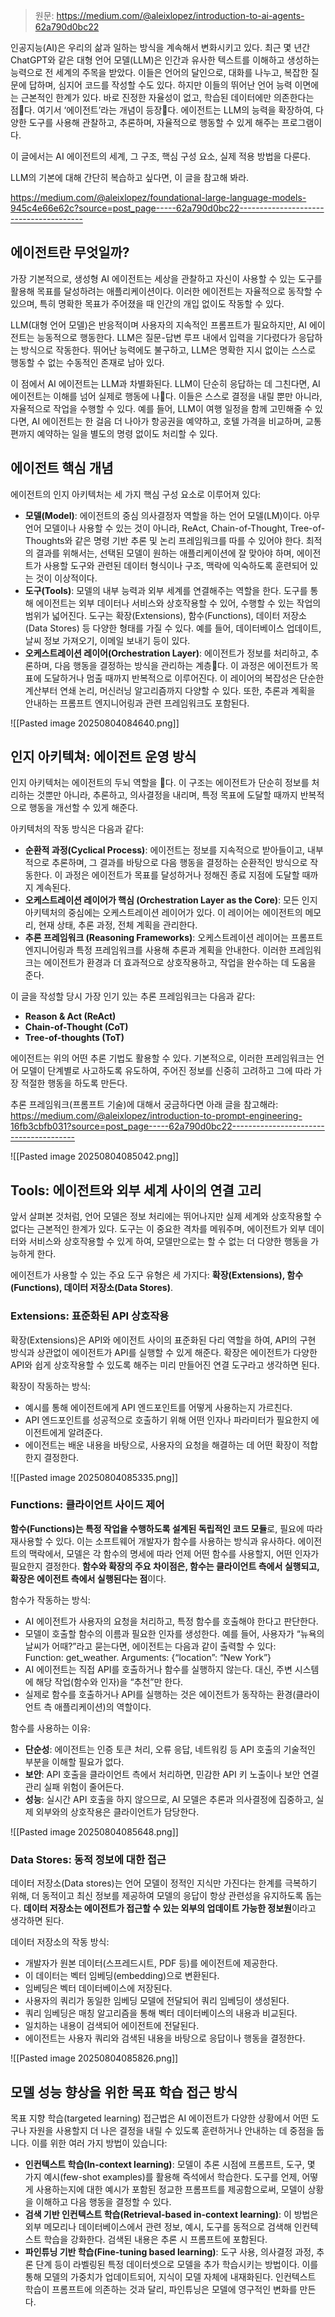 > 원문: https://medium.com/@aleixlopez/introduction-to-ai-agents-62a790d0bc22

인공지능(AI)은 우리의 삶과 일하는 방식을 계속해서 변화시키고 있다. 최근 몇 년간 ChatGPT와 같은 대형 언어 모델(LLM)은 인간과 유사한 텍스트를 이해하고 생성하는 능력으로 전 세계의 주목을 받았다. 이들은 언어의 달인으로, 대화를 나누고, 복잡한 질문에 답하며, 심지어 코드를 작성할 수도 있다. 하지만 이들의 뛰어난 언어 능력 이면에는 근본적인 한계가 있다. 바로 진정한 자율성이 없고, 학습된 데이터에만 의존한다는 점다. 여기서 ‘에이전트’라는 개념이 등장다. 에이전트는 LLM의 능력을 확장하여, 다양한 도구를 사용해 관찰하고, 추론하며, 자율적으로 행동할 수 있게 해주는 프로그램이다.

이 글에서는 AI 에이전트의 세계, 그 구조, 핵심 구성 요소, 실제 적용 방법을 다룬다.

LLM의 기본에 대해 간단히 복습하고 싶다면, 이 글을 참고해 봐라.

https://medium.com/@aleixlopez/foundational-large-language-models-945c4e66e62c?source=post_page-----62a790d0bc22---------------------------------------

## 에이전트란 무엇일까?
가장 기본적으로, 생성형 AI 에이전트는 세상을 관찰하고 자신이 사용할 수 있는 도구를 활용해 목표를 달성하려는 애플리케이션이다. 이러한 에이전트는 자율적으로 동작할 수 있으며, 특히 명확한 목표가 주어졌을 때 인간의 개입 없이도 작동할 수 있다.

LLM(대형 언어 모델)은 반응적이며 사용자의 지속적인 프롬프트가 필요하지만, AI 에이전트는 능동적으로 행동한다. LLM은 질문-답변 루프 내에서 입력을 기다렸다가 응답하는 방식으로 작동한다. 뛰어난 능력에도 불구하고, LLM은 명확한 지시 없이는 스스로 행동할 수 없는 수동적인 존재로 남아 있다.

이 점에서 AI 에이전트는 LLM과 차별화된다. LLM이 단순히 응답하는 데 그친다면, AI 에이전트는 이해를 넘어 실제로 행동에 나다. 이들은 스스로 결정을 내릴 뿐만 아니라, 자율적으로 작업을 수행할 수 있다. 예를 들어, LLM이 여행 일정을 함께 고민해줄 수 있다면, AI 에이전트는 한 걸음 더 나아가 항공권을 예약하고, 호텔 가격을 비교하며, 교통편까지 예약하는 일을 별도의 명령 없이도 처리할 수 있다.

## 에이전트 핵심 개념
에이전트의 인지 아키텍처는 세 가지 핵심 구성 요소로 이루어져 있다:
- **모델(Model)**: 에이전트의 중심 의사결정자 역할을 하는 언어 모델(LM)이다. 아무 언어 모델이나 사용할 수 있는 것이 아니라, ReAct, Chain-of-Thought, Tree-of-Thoughts와 같은 명령 기반 추론 및 논리 프레임워크를 따를 수 있어야 한다. 최적의 결과를 위해서는, 선택된 모델이 원하는 애플리케이션에 잘 맞아야 하며, 에이전트가 사용할 도구와 관련된 데이터 형식이나 구조, 맥락에 익숙하도록 훈련되어 있는 것이 이상적이다.
- **도구(Tools)**: 모델의 내부 능력과 외부 세계를 연결해주는 역할을 한다. 도구를 통해 에이전트는 외부 데이터나 서비스와 상호작용할 수 있어, 수행할 수 있는 작업의 범위가 넓어진다. 도구는 확장(Extensions), 함수(Functions), 데이터 저장소(Data Stores) 등 다양한 형태를 가질 수 있다. 예를 들어, 데이터베이스 업데이트, 날씨 정보 가져오기, 이메일 보내기 등이 있다.
- **오케스트레이션 레이어(Orchestration Layer)**: 에이전트가 정보를 처리하고, 추론하며, 다음 행동을 결정하는 방식을 관리하는 계층다. 이 과정은 에이전트가 목표에 도달하거나 멈출 때까지 반복적으로 이루어진다. 이 레이어의 복잡성은 단순한 계산부터 연쇄 논리, 머신러닝 알고리즘까지 다양할 수 있다. 또한, 추론과 계획을 안내하는 프롬프트 엔지니어링과 관련 프레임워크도 포함된다.

![[Pasted image 20250804084640.png]]

## 인지 아키텍쳐: 에이전트 운영 방식
인지 아키텍처는 에이전트의 두뇌 역할을 다. 이 구조는 에이전트가 단순히 정보를 처리하는 것뿐만 아니라, 추론하고, 의사결정을 내리며, 특정 목표에 도달할 때까지 반복적으로 행동을 개선할 수 있게 해준다.

아키텍처의 작동 방식은 다음과 같다:

- **순환적 과정(Cyclical Process)**: 에이전트는 정보를 지속적으로 받아들이고, 내부적으로 추론하며, 그 결과를 바탕으로 다음 행동을 결정하는 순환적인 방식으로 작동한다. 이 과정은 에이전트가 목표를 달성하거나 정해진 종료 지점에 도달할 때까지 계속된다.
- **오케스트레이션 레이어가 핵심 (Orchestration Layer as the Core)**: 모든 인지 아키텍처의 중심에는 오케스트레이션 레이어가 있다. 이 레이어는 에이전트의 메모리, 현재 상태, 추론 과정, 전체 계획을 관리한다.
- **추론 프레임워크 (Reasoning Frameworks)**: 오케스트레이션 레이어는 프롬프트 엔지니어링과 특정 프레임워크를 사용해 추론과 계획을 안내한다. 이러한 프레임워크는 에이전트가 환경과 더 효과적으로 상호작용하고, 작업을 완수하는 데 도움을 준다.

이 글을 작성할 당시 가장 인기 있는 추론 프레임워크는 다음과 같다:

- **Reason & Act (ReAct)**
- **Chain-of-Thought (CoT)**
- **Tree-of-thoughts (ToT)**

에이전트는 위의 어떤 추론 기법도 활용할 수 있다. 기본적으로, 이러한 프레임워크는 언어 모델이 단계별로 사고하도록 유도하여, 주어진 정보를 신중히 고려하고 그에 따라 가장 적절한 행동을 하도록 만든다.

추론 프레임워크(프롬프트 기술)에 대해서 궁금하다면 아래 글을 참고해라:
https://medium.com/@aleixlopez/introduction-to-prompt-engineering-16fb3cbfb031?source=post_page-----62a790d0bc22---------------------------------------

![[Pasted image 20250804085042.png]]

## Tools: 에이전트와 외부 세계 사이의 연결 고리
앞서 살펴본 것처럼, 언어 모델은 정보 처리에는 뛰어나지만 실제 세계와 상호작용할 수 없다는 근본적인 한계가 있다. 도구는 이 중요한 격차를 메워주며, 에이전트가 외부 데이터와 서비스와 상호작용할 수 있게 하여, 모델만으로는 할 수 없는 더 다양한 행동을 가능하게 한다.

에이전트가 사용할 수 있는 주요 도구 유형은 세 가지다: **확장(Extensions), 함수(Functions), 데이터 저장소(Data Stores)**.

### Extensions: 표준화된 API 상호작용
확장(Extensions)은 API와 에이전트 사이의 표준화된 다리 역할을 하여, API의 구현 방식과 상관없이 에이전트가 API를 실행할 수 있게 해준다. 확장은 에이전트가 다양한 API와 쉽게 상호작용할 수 있도록 해주는 미리 만들어진 연결 도구라고 생각하면 된다.

확장이 작동하는 방식:

- 예시를 통해 에이전트에게 API 엔드포인트를 어떻게 사용하는지 가르친다.
- API 엔드포인트를 성공적으로 호출하기 위해 어떤 인자나 파라미터가 필요한지 에이전트에게 알려준다.
- 에이전트는 배운 내용을 바탕으로, 사용자의 요청을 해결하는 데 어떤 확장이 적합한지 결정한다.

![[Pasted image 20250804085335.png]]

### Functions: 클라이언트 사이드 제어
**함수(Functions)는 특정 작업을 수행하도록 설계된 독립적인 코드 모듈**로, 필요에 따라 재사용할 수 있다. 이는 소프트웨어 개발자가 함수를 사용하는 방식과 유사하다. 에이전트의 맥락에서, 모델은 각 함수의 명세에 따라 언제 어떤 함수를 사용할지, 어떤 인자가 필요한지 결정한다. **함수와 확장의 주요 차이점은, 함수는 클라이언트 측에서 실행되고, 확장은 에이전트 측에서 실행된다는 점**이다.

함수가 작동하는 방식:

- AI 에이전트가 사용자의 요청을 처리하고, 특정 함수를 호출해야 한다고 판단한다.
- 모델이 호출할 함수의 이름과 필요한 인자를 생성한다. 예를 들어, 사용자가 “뉴욕의 날씨가 어때?”라고 묻는다면, 에이전트는 다음과 같이 출력할 수 있다:  
    Function: get_weather. Arguments: {“location”: “New York”}
- AI 에이전트는 직접 API를 호출하거나 함수를 실행하지 않는다. 대신, 주변 시스템에 해당 작업(함수와 인자)을 “추천”만 한다.
- 실제로 함수를 호출하거나 API를 실행하는 것은 에이전트가 동작하는 환경(클라이언트 측 애플리케이션)의 역할이다.

함수를 사용하는 이유:

- **단순성**: 에이전트는 인증 토큰 처리, 오류 응답, 네트워킹 등 API 호출의 기술적인 부분을 이해할 필요가 없다.
- **보안**: API 호출을 클라이언트 측에서 처리하면, 민감한 API 키 노출이나 보안 연결 관리 실패 위험이 줄어든다.
- **성능**: 실시간 API 호출을 하지 않으므로, AI 모델은 추론과 의사결정에 집중하고, 실제 외부와의 상호작용은 클라이언트가 담당한다.

![[Pasted image 20250804085648.png]]

### Data Stores: 동적 정보에 대한 접근
데이터 저장소(Data stores)는 언어 모델이 정적인 지식만 가진다는 한계를 극복하기 위해, 더 동적이고 최신 정보를 제공하여 모델의 응답이 항상 관련성을 유지하도록 돕는다. **데이터 저장소는 에이전트가 접근할 수 있는 외부의 업데이트 가능한 정보원**이라고 생각하면 된다.

데이터 저장소의 작동 방식:

- 개발자가 원본 데이터(스프레드시트, PDF 등)를 에이전트에 제공한다.
- 이 데이터는 벡터 임베딩(embedding)으로 변환된다.
- 임베딩은 벡터 데이터베이스에 저장된다.
- 사용자의 쿼리가 동일한 임베딩 모델에 전달되어 쿼리 임베딩이 생성된다.
- 쿼리 임베딩은 매칭 알고리즘을 통해 벡터 데이터베이스의 내용과 비교된다.
- 일치하는 내용이 검색되어 에이전트에 전달된다.
- 에이전트는 사용자 쿼리와 검색된 내용을 바탕으로 응답이나 행동을 결정한다.

![[Pasted image 20250804085826.png]]

## 모델 성능 향상을 위한 목표 학습 접근 방식
목표 지향 학습(targeted learning) 접근법은 AI 에이전트가 다양한 상황에서 어떤 도구나 자원을 사용할지 더 나은 결정을 내릴 수 있도록 훈련하거나 안내하는 데 중점을 둡니다. 이를 위한 여러 가지 방법이 있습니다:

- **인컨텍스트 학습(In-context learning)**: 모델이 추론 시점에 프롬프트, 도구, 몇 가지 예시(few-shot examples)를 활용해 즉석에서 학습한다. 도구를 언제, 어떻게 사용하는지에 대한 예시가 포함된 정교한 프롬프트를 제공함으로써, 모델이 상황을 이해하고 다음 행동을 결정할 수 있다.
- **검색 기반 인컨텍스트 학습(Retrieval-based in-context learning)**: 이 방법은 외부 메모리나 데이터베이스에서 관련 정보, 예시, 도구를 동적으로 검색해 인컨텍스트 학습을 강화한다. 검색된 내용은 추론 시 프롬프트에 포함된다.
- **파인튜닝 기반 학습(Fine-tuning based learning)**: 도구 사용, 의사결정 과정, 추론 단계 등이 라벨링된 특정 데이터셋으로 모델을 추가 학습시키는 방법이다. 이를 통해 모델의 가중치가 업데이트되어, 지식이 모델 자체에 내재화된다. 인컨텍스트 학습이 프롬프트에 의존하는 것과 달리, 파인튜닝은 모델에 영구적인 변화를 만든다.